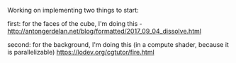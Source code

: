 Working on implementing two things to start:

first:
  for the faces of the cube, I'm doing this - 
  http://antongerdelan.net/blog/formatted/2017_09_04_dissolve.html
  
second:
  for the background, I'm doing this (in a compute shader, because it is parallelizable)
  https://lodev.org/cgtutor/fire.html
